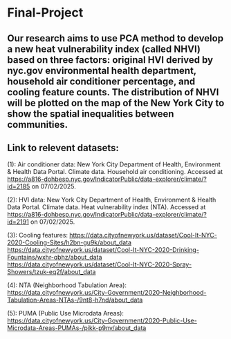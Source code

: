 # Final-Project

## Our research aims to use PCA method to develop a new heat vulnerability index (called NHVI) based on three factors: original HVI derived by nyc.gov environmental health department, household air conditioner percentage, and cooling feature counts. The distribution of NHVI will be plotted on the map of the New York City to show the spatial inequalities between communities.


## Link to relevent datasets: 
(1): Air conditioner data: New York City Department of Health, Environment & Health Data Portal. Climate data. Household air conditioning. Accessed at https://a816-dohbesp.nyc.gov/IndicatorPublic/data-explorer/climate/?id=2185 on 07/02/2025.

(2): HVI data: New York City Department of Health, Environment & Health Data Portal. Climate data. Heat vulnerability index (NTA). Accessed at https://a816-dohbesp.nyc.gov/IndicatorPublic/data-explorer/climate/?id=2191 on 07/02/2025.

(3): Cooling features: 
https://data.cityofnewyork.us/dataset/Cool-It-NYC-2020-Cooling-Sites/h2bn-gu9k/about_data
https://data.cityofnewyork.us/dataset/Cool-It-NYC-2020-Drinking-Fountains/wxhr-qbhz/about_data
https://data.cityofnewyork.us/dataset/Cool-It-NYC-2020-Spray-Showers/tzuk-eq2f/about_data

(4): NTA (Neighborhood Tabulation Area): https://data.cityofnewyork.us/City-Government/2020-Neighborhood-Tabulation-Areas-NTAs-/9nt8-h7nd/about_data

(5): PUMA (Public Use Microdata Areas): https://data.cityofnewyork.us/City-Government/2020-Public-Use-Microdata-Areas-PUMAs-/pikk-p9nv/about_data
